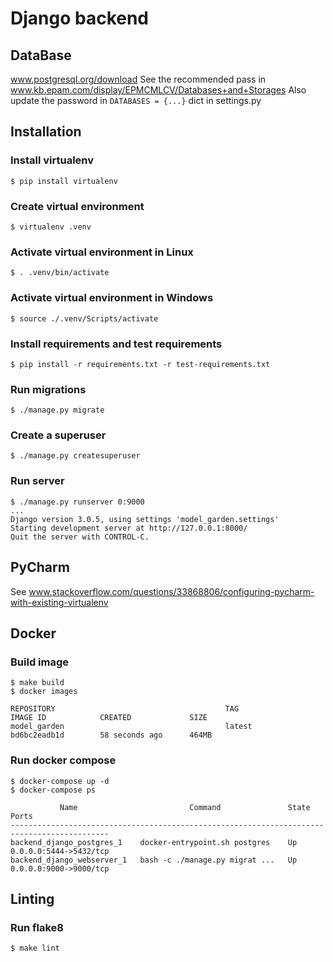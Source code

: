 # Django backend

## DataBase
www.postgresql.org/download
See the recommended pass in www.kb.epam.com/display/EPMCMLCV/Databases+and+Storages
Also update the password in `DATABASES = {...}` dict in settings.py

## Installation

### Install virtualenv
```
$ pip install virtualenv
```

### Create virtual environment
```
$ virtualenv .venv
```

### Activate virtual environment in Linux
```
$ . .venv/bin/activate
```
### Activate virtual environment in Windows
```
$ source ./.venv/Scripts/activate
```
 
### Install requirements and test requirements
```
$ pip install -r requirements.txt -r test-requirements.txt
```

### Run migrations
```
$ ./manage.py migrate
```

### Create a superuser
```
$ ./manage.py createsuperuser
```

### Run server
```
$ ./manage.py runserver 0:9000
...
Django version 3.0.5, using settings 'model_garden.settings'
Starting development server at http://127.0.0.1:8000/
Quit the server with CONTROL-C.
```

## PyCharm
See www.stackoverflow.com/questions/33868806/configuring-pycharm-with-existing-virtualenv

## Docker

### Build image
```
$ make build
$ docker images        
                                         
REPOSITORY                                      TAG                 IMAGE ID            CREATED             SIZE
model_garden                                    latest              bd6bc2eadb1d        58 seconds ago      464MB

```

### Run docker compose
```
$ docker-compose up -d
$ docker-compose ps   

           Name                         Command               State           Ports         
--------------------------------------------------------------------------------------------
backend_django_postgres_1    docker-entrypoint.sh postgres    Up      0.0.0.0:5444->5432/tcp
backend_django_webserver_1   bash -c ./manage.py migrat ...   Up      0.0.0.0:9000->9000/tcp
```

## Linting

### Run flake8
```
$ make lint
```

